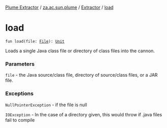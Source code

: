 [Plume Extractor](../../index.md) / [za.ac.sun.plume](../index.md) / [Extractor](index.md) / [load](load.md)

# load

`fun load(file: `[`File`](https://docs.oracle.com/javase/8/docs/api/java/io/File.html)`): `[`Unit`](https://kotlinlang.org/api/latest/jvm/stdlib/kotlin/-unit/index.html)

Loads a single Java class file or directory of class files into the cannon.

### Parameters

`file` - the Java source/class file, directory of source/class files, or a JAR file.

### Exceptions

`NullPointerException` - if the file is null

`IOException` - In the case of a directory given, this would throw if .java files fail to compile